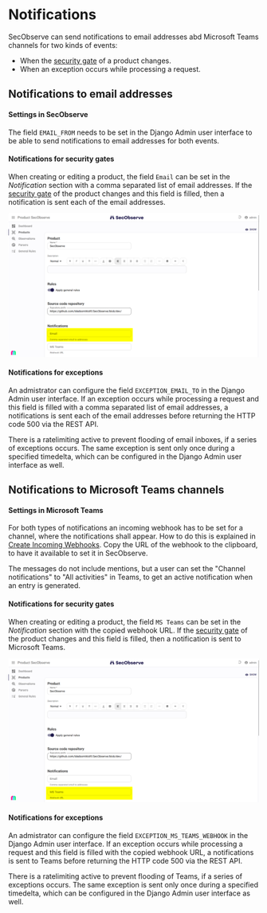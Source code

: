 # Notifications

SecObserve can send notifications to email addresses abd Microsoft Teams channels for two kinds of events:

* When the [security gate](../usage/security_gates.md) of a product changes.
* When an exception occurs while processing a request.

##  Notifications to email addresses

#### Settings in SecObserve

The field `EMAIL_FROM` needs to be set in the Django Admin user interface to be able to send notifications to email addresses for both events. 

#### Notifications for security gates

When creating or editing a product, the field `Email` can be set in the *Notification* section with a comma separated list of email addresses. If the [security gate](../usage/security_gates.md) of the product changes and this field is filled, then a notification is sent each of the email addresses.

![Email notification](../assets/images/screenshot_email.png)

#### Notifications for exceptions

An admistrator can configure the field `EXCEPTION_EMAIL_TO` in the Django Admin user interface. If an exception occurs while processing a request and this field is filled with a comma separated list of email addresses, a notifications is sent each of the email addresses before returning the HTTP code 500 via the REST API.

There is a ratelimiting active to prevent flooding of email inboxes, if a series of exceptions occurs. The same exception is sent only once during a specified timedelta, which can be configured in the Django Admin user interface as well.

##  Notifications to Microsoft Teams channels

####  Settings in Microsoft Teams

For both types of notifications an incoming webhook has to be set for a channel, where the notifications shall appear. How to do this is explained in [Create Incoming Webhooks](https://learn.microsoft.com/en-us/microsoftteams/platform/webhooks-and-connectors/how-to/add-incoming-webhook). Copy the URL of the webhook to the clipboard, to have it available to set it in SecObserve.

The messages do not include mentions, but a user can set the "Channel notifications" to "All activities" in Teams, to get an active notification when an entry is generated. 

#### Notifications for security gates

When creating or editing a product, the field `MS Teams` can be set in the *Notification* section with the copied webhook URL. If the [security gate](../usage/security_gates.md) of the product changes and this field is filled, then a notification is sent to Microsoft Teams.

![MS Teams notification](../assets/images/screenshot_ms_teams.png)

#### Notifications for exceptions

An admistrator can configure the field `EXCEPTION_MS_TEAMS_WEBHOOK` in the Django Admin user interface. If an exception occurs while processing a request and this field is filled with the copied webhook URL, a notifications is sent to Teams before returning the HTTP code 500 via the REST API.

There is a ratelimiting active to prevent flooding of Teams, if a series of exceptions occurs. The same exception is sent only once during a specified timedelta, which can be configured in the Django Admin user interface as well.

